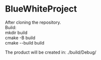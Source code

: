 # BlueWhiteProject

After cloning the repository.  
Build:  
mkdir build  
cmake -B build  
cmake --build build  
  
The product will be created in: ./build/Debug/

